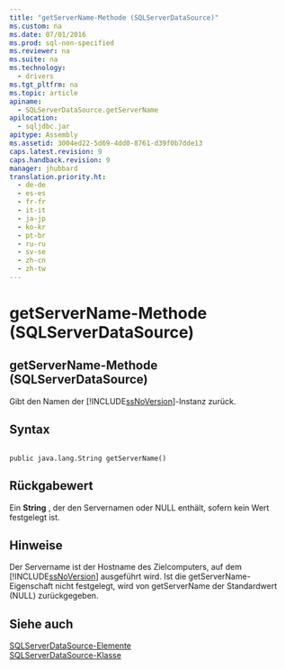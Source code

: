 ```yaml
---
title: "getServerName-Methode (SQLServerDataSource)"
ms.custom: na
ms.date: 07/01/2016
ms.prod: sql-non-specified
ms.reviewer: na
ms.suite: na
ms.technology: 
  - drivers
ms.tgt_pltfrm: na
ms.topic: article
apiname: 
  - SQLServerDataSource.getServerName
apilocation: 
  - sqljdbc.jar
apitype: Assembly
ms.assetid: 3004ed22-5d69-4dd0-8761-d39f0b7dde13
caps.latest.revision: 9
caps.handback.revision: 9
manager: jhubbard
translation.priority.ht: 
  - de-de
  - es-es
  - fr-fr
  - it-it
  - ja-jp
  - ko-kr
  - pt-br
  - ru-ru
  - sv-se
  - zh-cn
  - zh-tw
---
```

# getServerName-Methode (SQLServerDataSource)
    
## getServerName\-Methode \(SQLServerDataSource\)  
 Gibt den Namen der [!INCLUDE[ssNoVersion](../content/includes/ssNoVersion_md.md)]\-Instanz zurück.  
  
## Syntax  
  
```  
  
public java.lang.String getServerName()  
```  
  
## Rückgabewert  
 Ein **String** , der den Servernamen oder NULL enthält, sofern kein Wert festgelegt ist.  
  
## Hinweise  
 Der Servername ist der Hostname des Zielcomputers, auf dem [!INCLUDE[ssNoVersion](../content/includes/ssNoVersion_md.md)] ausgeführt wird. Ist die getServerName\-Eigenschaft nicht festgelegt, wird von getServerName der Standardwert \(NULL\) zurückgegeben.  
  
## Siehe auch  
 [SQLServerDataSource-Elemente](../content/SQLServerDataSource-Members.md)   
 [SQLServerDataSource-Klasse](../content/SQLServerDataSource-Class.md)  
  
  
